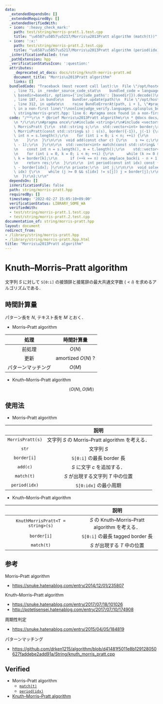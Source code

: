 ```yaml
---
data:
  _extendedDependsOn: []
  _extendedRequiredBy: []
  _extendedVerifiedWith:
  - icon: ':heavy_check_mark:'
    path: test/string/morris-pratt.1.test.cpp
    title: "\u6587\u5B57\u5217/Morris\u2013Pratt algorithm (match(t))"
  - icon: ':x:'
    path: test/string/morris-pratt.2.test.cpp
    title: "\u6587\u5B57\u5217/Morris\u2013Pratt algorithm (period(idx))"
  _isVerificationFailed: true
  _pathExtension: hpp
  _verificationStatusIcon: ':question:'
  attributes:
    _deprecated_at_docs: docs/string/knuth-morris-pratt.md
    document_title: "Morris\u2013Pratt algorithm"
    links: []
  bundledCode: "Traceback (most recent call last):\n  File \"/opt/hostedtoolcache/Python/3.10.2/x64/lib/python3.10/site-packages/onlinejudge_verify/documentation/build.py\"\
    , line 71, in _render_source_code_stat\n    bundled_code = language.bundle(stat.path,\
    \ basedir=basedir, options={'include_paths': [basedir]}).decode()\n  File \"/opt/hostedtoolcache/Python/3.10.2/x64/lib/python3.10/site-packages/onlinejudge_verify/languages/cplusplus.py\"\
    , line 187, in bundle\n    bundler.update(path)\n  File \"/opt/hostedtoolcache/Python/3.10.2/x64/lib/python3.10/site-packages/onlinejudge_verify/languages/cplusplus_bundle.py\"\
    , line 312, in update\n    raise BundleErrorAt(path, i + 1, \"#pragma once found\
    \ in a non-first line\")\nonlinejudge_verify.languages.cplusplus_bundle.BundleErrorAt:\
    \ string/morris-pratt.hpp: line 6: #pragma once found in a non-first line\n"
  code: "/**\r\n * @brief Morris\u2013Pratt algorithm\r\n * @docs docs/string/knuth-morris-pratt.md\r\
    \n */\r\n\r\n#pragma once\r\n#include <string>\r\n#include <vector>\r\n\r\nstruct\
    \ MorrisPratt {\r\n  std::string s;\r\n  std::vector<int> border;\r\n\r\n  explicit\
    \ MorrisPratt(const std::string& s) : s(s), border({-1}), j(-1) {\r\n    const\
    \ int n = s.length();\r\n    for (int i = 0; i < n; ++i) {\r\n      solve(i);\r\
    \n    }\r\n  }\r\n\r\n  void add(const char c) {\r\n    s += c;\r\n    solve(s.length()\
    \ - 1);\r\n  }\r\n\r\n  std::vector<int> match(const std::string& t) const {\r\
    \n    const int n = s.length(), m = t.length();\r\n    std::vector<int> res;\r\
    \n    for (int i = 0, k = 0; i < m; ++i) {\r\n      while (k >= 0 && t[i] != s[k])\
    \ k = border[k];\r\n      if (++k == n) res.emplace_back(i - n + 1);\r\n    }\r\
    \n    return res;\r\n  }\r\n\r\n  int period(const int idx) const { return idx\
    \ - border[idx]; }\r\n\r\n private:\r\n  int j;\r\n\r\n  void solve(const int\
    \ idx) {\r\n    while (j >= 0 && s[idx] != s[j]) j = border[j];\r\n    border.emplace_back(++j);\r\
    \n  }\r\n};\r\n"
  dependsOn: []
  isVerificationFile: false
  path: string/morris-pratt.hpp
  requiredBy: []
  timestamp: '2022-02-27 15:05:10+09:00'
  verificationStatus: LIBRARY_SOME_WA
  verifiedWith:
  - test/string/morris-pratt.1.test.cpp
  - test/string/morris-pratt.2.test.cpp
documentation_of: string/morris-pratt.hpp
layout: document
redirect_from:
- /library/string/morris-pratt.hpp
- /library/string/morris-pratt.hpp.html
title: "Morris\u2013Pratt algorithm"
---
```

# Knuth–Morris–Pratt algorithm

文字列 $S$ に対して `S[0:i]` の接頭辞と接尾辞の最大共通文字数 ($< i$) を求めるアルゴリズムである．


## 時間計算量

パターン長を $N$, テキスト長を $M$ とおく．

- Morris–Pratt algorithm

|処理|時間計算量|
|:--:|:--:|
|前処理|$O(N)$|
|更新|amortized $O(N)$ ?|
|パターンマッチング|$O(M)$|

- Knuth–Morris–Pratt algorithm

$$\langle O(N), O(M) \rangle$$


## 使用法

- Morris–Pratt algorithm

||説明|
|:--:|:--:|
|`MorrisPratt(s)`|文字列 $S$ の Morris–Pratt algorithm を考える．|
|`str`|文字列 $S$|
|`border[i]`|`S[0:i]` の最長 border 長|
|`add(c)`|$S$ に文字 $c$ を追加する．|
|`match(t)`|$S$ が出現する文字列 $T$ 中の位置|
|`period(idx)`|`S[0:idx]` の最小周期|

- Knuth–Morris–Pratt algorithm

||説明|
|:--:|:--:|
|`KnuthMorrisPratt<T = string>(s)`|$S$ の Knuth–Morris–Pratt algorithm を考える．|
|`border[i]`|`S[0:i]` の最長 tagged border 長|
|`match(t)`|$S$ が出現する $T$ 中の位置|


## 参考

Morris–Pratt algorithm
- https://snuke.hatenablog.com/entry/2014/12/01/235807

Knuth–Morris–Pratt algorithm
- https://snuke.hatenablog.com/entry/2017/07/18/101026
- http://potetisensei.hatenablog.com/entry/2017/07/10/174908

周期性判定
- https://snuke.hatenablog.com/entry/2015/04/05/184819

パターンマッチング
- https://github.com/drken1215/algorithm/blob/d41481f5011e8b129128050627faddebe2add91a/String/knuth_morris_pratt.cpp


## Verified

- Morris–Pratt algorithm
  - [`match(t)`](https://onlinejudge.u-aizu.ac.jp/solutions/problem/ALDS1_14_B/review/4086469/emthrm/C++14)
  - [`period(idx)`](https://codeforces.com/contest/1138/submission/68089639)
- [Knuth–Morris–Pratt algorithm](https://onlinejudge.u-aizu.ac.jp/solutions/problem/ALDS1_14_B/review/4086467/emthrm/C++14)
